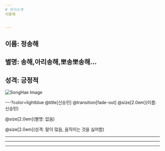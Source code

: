 ```yaml
---
# 자기소개
이용재


---
```


이름: 정송해
---
별명: 송해,아리송해,뽀송뽀송해...
---
성격: 긍정적
---
![SongHae Image](https://www.google.com/url?sa=i&source=images&cd=&cad=rja&uact=8&ved=2ahUKEwjM-NSytb_fAhVKZt4KHfVVBeUQjRx6BAgBEAU&url=http%3A%2F%2Fwww.edaily.co.kr%2Fnews%2Fread%3FnewsId%3D01180806615962048%26mediaCodeNo%3D258&psig=AOvVaw3w-rgdu5IbkYlBKCnKB3GT&ust=1545979714779759)

---?color=lightblue
@title[신승민] 
@transition[fade-out]
@size[2.0em](이름: 신승민)

@size[2.0em](별명: 없음)

@size[2.0em](성격: 말이 많음, 움직이는 것을 싫어함)

---



---



---



